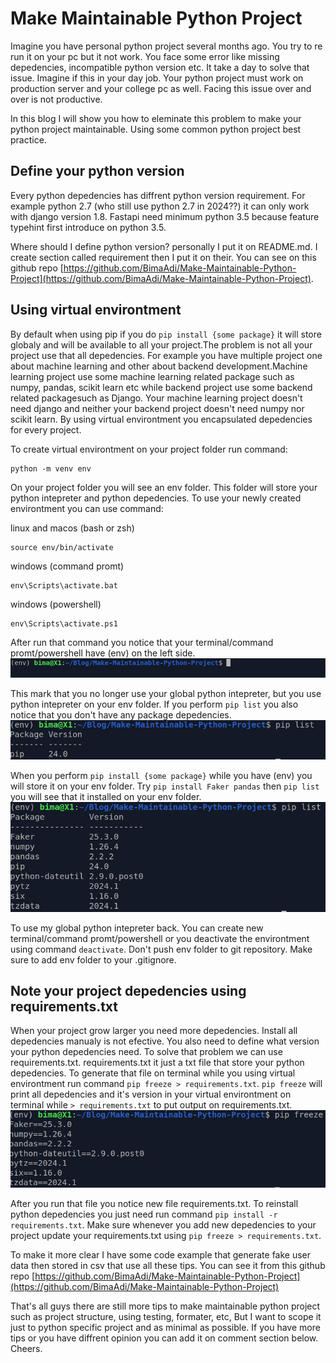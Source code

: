 # Make Maintainable Python Project
Imagine you have personal python project several months ago. You try to re run it on your pc but it not work. You face some error like missing depedencies, incompatible python version etc. It take a day to solve that issue. Imagine if this in your day job. Your python project must work on production server and your
college pc as well. Facing this issue over and over is not productive.

In this blog I will show you how to eleminate this problem to make your python project maintainable. Using some common python project best practice.

## Define your python version
Every python depedencies has diffrent python version requirement. For example python 2.7 (who still use python 2.7 in 2024??) it can only work with django version 1.8. Fastapi need minimum python 3.5 because feature typehint first introduce on python 3.5. 

Where should I define python version? personally I put it on README.md. I create section called requirement then I put it on their. You can see on this github repo [https://github.com/BimaAdi/Make-Maintainable-Python-Project](https://github.com/BimaAdi/Make-Maintainable-Python-Project).

## Using virtual environtment
By default when using pip if you do `pip install {some package}` it will store globaly and will be available to all your project.The problem is not all your project use that all depedencies. For example you have multiple project one about machine learning and other about backend development.Machine learning project use some machine learning related package such as numpy, pandas, scikit learn etc while backend project use some backend related packagesuch as Django. Your machine learning project doesn't need django and neither your backend project doesn't need numpy nor scikit learn. By using virtual environtment you
encapsulated depedencies for every project. 

To create virtual environtment on your project folder run command:


```
python -m venv env
``` 
On your project folder you will see an env folder. This folder will store your python intepreter and python depedencies. To use your newly created environtment you can use command:


linux and macos (bash or zsh)
```
source env/bin/activate
```
windows (command promt)
```
env\Scripts\activate.bat
```
windows (powershell)
```
env\Scripts\activate.ps1
```

After run that command you notice that your terminal/command promt/powershell have (env) on the left side. 
![terminal on activated virtual environtment](./img/terminal%20active%20virtual%20environtment.png)

This mark that you no longer use your global python intepreter, but you use python intepreter on your env folder. If you perform `pip list` you also notice that you don't have any package depedencies. 
![pip list virtual environtment](./img/virtual%20environtmend%20pip%20list.png)

When you perform `pip install {some package}` while you have (env) you will store it on your env folder. Try `pip install Faker pandas` then `pip list` you will see that it installed on your env folder. 
![install depedencies on virtual environtment](./img/install%20depedencies%20on%20virtual%20environtment.png)

To use my global python intepreter back. You can create new terminal/command promt/powershell or you deactivate the environtment using command `deactivate`. Don't push env folder to git repository. Make sure to add env folder to your .gitignore.

## Note your project depedencies using requirements.txt
When your project grow larger you need more depedencies. Install all depedencies manualy is not efective. You also need to define what version your python depedencies need. To solve that problem we can use requirements.txt. requirements.txt it just a txt file that store your python depedencies.
To generate that file on terminal while you using virtual environtment run command `pip freeze > requirements.txt`. `pip freeze` will print all depedencies and it's version in your virtual environtment on terminal while `> requirements.txt` to put output on requirements.txt. 
![pip freeze virtual environtment](./img/pip%20freeze%20on%20virtual%20environtment.png)

After you run that file you notice new file requirements.txt. To reinstall python depedencies you just need run command `pip install -r requirements.txt`. Make sure whenever you add new depedencies to your
project update your requirements.txt using `pip freeze > requirements.txt`.


To make it more clear I have some code example that generate fake user data then stored in csv that use all these tips. You can see it from this github repo 
[https://github.com/BimaAdi/Make-Maintainable-Python-Project](https://github.com/BimaAdi/Make-Maintainable-Python-Project)

That's all guys there are still more tips to make maintainable python project such as project structure, using testing, formater, etc, But I want to scope it just to python specific project and as minimal as possible. If you have more tips or you have diffrent opinion you can add it on comment section below. Cheers.
